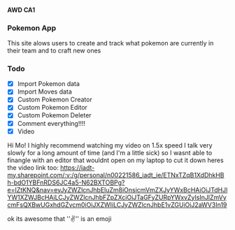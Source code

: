#### AWD CA1
### Pokemon App
This site alows users to create and track what pokemon are currently in their team and to craft new ones

### Todo
- [x] Import Pokemon data
- [x] Import Moves data
- [x] Custom Pokemon Creator
- [x] Custom Pokemon Editor
- [x] Custom Pokemon Deleter
- [x] Comment everything!!!!
- [x] Video

Hi Mo! I highly recommend watching my video on 1.5x speed I talk very slowly for a long amount of time (and I'm a little sick) so I wasnt able to finangle with an editor that wouldnt open on my laptop to cut it down
heres the video link too: https://iadt-my.sharepoint.com/:v:/g/personal/n00221586_iadt_ie/ETNxTZqB1XdDhkHBh-bdO1YBFnRDS6JC4a5-N62BXTOBPg?e=IZtKNQ&nav=eyJyZWZlcnJhbEluZm8iOnsicmVmZXJyYWxBcHAiOiJTdHJlYW1XZWJBcHAiLCJyZWZlcnJhbFZpZXciOiJTaGFyZURpYWxvZyIsInJlZmVycmFsQXBwUGxhdGZvcm0iOiJXZWIiLCJyZWZlcnJhbE1vZGUiOiJ2aWV3In19 


ok its awesome that '':v:'' is an emoji 